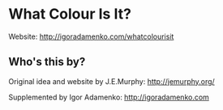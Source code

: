 What Colour Is It?
==============

Website: http://igoradamenko.com/whatcolourisit

## Who's this by?

Original idea and website by J.E.Murphy: http://jemurphy.org/

Supplemented by Igor Adamenko: http://igoradamenko.com

